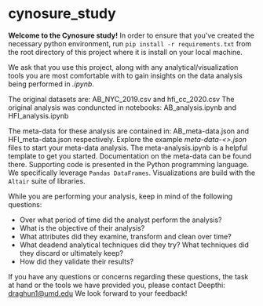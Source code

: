 # cynosure_study

**Welcome to the Cynosure study!**
In order to ensure that you've created the necessary python environment, run `pip install -r requirements.txt` from the root directory of this project where it is install on your local machine.

We ask that you use this project, along with any analytical/visualization tools you are most comfortable with to gain insights on the data analysis being performed in *<ex>.ipynb*. 

The original datasets are: AB_NYC_2019.csv and hfi_cc_2020.csv
The original analysis was conduncted in notebooks: AB_analysis.ipynb and HFI_analysis.ipynb

The meta-data for these analysis are contained in: AB_meta-data.json and HFI_meta-data.json respectively.
Explore the example *meta-data-<>.json* files to start your meta-data analysis. 
The meta-analysis.ipynb is a helpful template to get you started. 
Documentation on the meta-data can be found there. Supporting code is presented in the Python programming language. We specifically leverage `Pandas DataFrames`. Visualizations are build with the `Altair` suite of libraries. 

While you are performing your analysis, keep in mind of the following questions: 
- Over what period of time did the analyst perform the analysis? 
- What is the objective of their analysis? 
- What attributes did they examine, transform and clean over time? 
- What deadend analytical techniques did they try? What techniques did they discard or ultimately keep? 
- How did they validate their results? 

If you have any questions or concerns regarding these questions, the task at hand or the tools we have provided you, please contact Deepthi: draghun1@umd.edu
We look forward to your feedback! 
